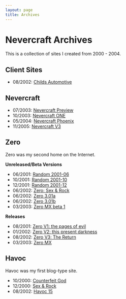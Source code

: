 ```yaml
---
layout: page
title: Archives
---
```


# Nevercraft Archives

This is a collection of sites I created from 2000 - 2004.

## Client Sites

* 08/2002: [Childs Automotive](http://archive.nevercraft.net/childsautomotive.com/)

## Nevercraft

* 07/2003: [Nevercraft Preview](http://archive.nevercraft.net/nevercraft/v0/)
* 10/2003: [Nevercraft ONE](http://archive.nevercraft.net/nevercraft/v1/)
* 05/2004: [Nevercraft Phoenix](http://archive.nevercraft.net/nevercraft/v2/)
* 11/2005: [Nevercraft V3](http://archive.nevercraft.net/nevercraft/v3/)

## Zero

Zero was my second home on the Internet.

**Unreleased/Beta Versions**

* 06/2001: [Random 2001-06](http://archive.nevercraft.net/zero/2001-06/)
* 10/2001: [Random 2001-10](http://archive.nevercraft.net/zero/2001-10/)
* 12/2001: [Random 2001-12](http://archive.nevercraft.net/zero/2001-12/)
* 06/2002: [Zero: Sex & Rock](http://archive.nevercraft.net/zero/2002-06/)
* 06/2002: [Zero 3.01a](http://archive.nevercraft.net/zero/v3.01/)
* 06/2002: [Zero 3.01b](http://archive.nevercraft.net/zero/v3.01/index2.html)
* 03/2003: [Zero MX beta 1](http://archive.nevercraft.net/zero/mx/beta1/)

**Releases**

* 08/2001: [Zero V1: the pages of evil](http://archive.nevercraft.net/zero/v1/)
* 01/2002: [Zero V2: this present darkness](http://archive.nevercraft.net/zero/v2/)
* 08/2002: [Zero V3: The Return](http://archive.nevercraft.net/zero/v3/)
* 03/2003: [Zero MX](http://archive.nevercraft.net/zero/mx/)

## Havoc

Havoc was my first blog-type site.

* 10/2000: [Counterfeit God](http://archive.nevercraft.net/havoc/v12/)
* 12/2000: [Sex & Rock](http://archive.nevercraft.net/havoc/v13/)
* 08/2002: [Havoc 15](http://archive.nevercraft.net/havoc/v15/)
